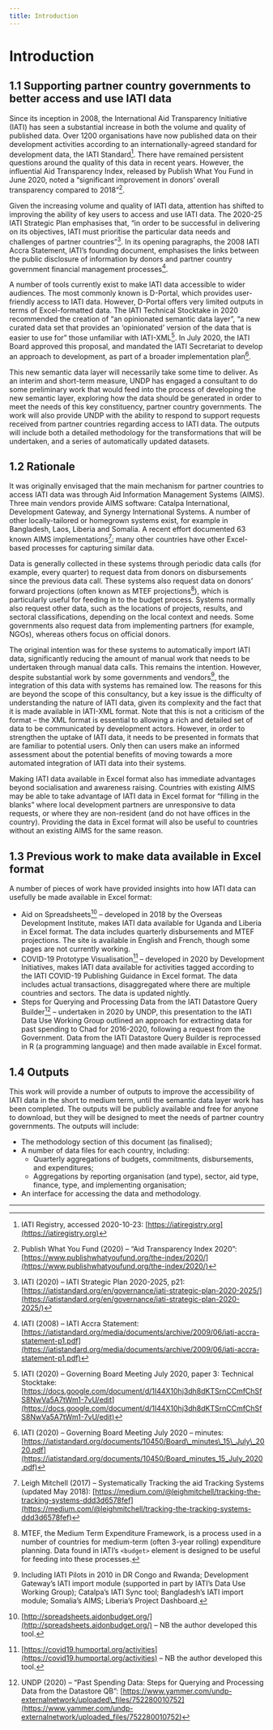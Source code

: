 ```yaml
---
title: Introduction
---
```


# Introduction

1.1 Supporting partner country governments to better access and use IATI data
-----------------------------------------------------------------------------

Since its inception in 2008, the International Aid Transparency Initiative (IATI) has seen a substantial increase in both the volume and quality of published data. Over 1200 organisations have now published data on their development activities according to an internationally-agreed standard for development data, the IATI Standard[^1]. There have remained persistent questions around the quality of this data in recent years. However, the influential Aid Transparency Index, released by Publish What You Fund in June 2020, noted a “significant improvement in donors’ overall transparency compared to 2018”[^2].

Given the increasing volume and quality of IATI data, attention has shifted to improving the ability of key users to access and use IATI data. The 2020-25 IATI Strategic Plan emphasises that, “in order to be successful in delivering on its objectives, IATI must prioritise the particular data needs and challenges of partner countries”[^3]. In its opening paragraphs, the 2008 IATI Accra Statement, IATI’s founding document, emphasises the links between the public disclosure of information by donors and partner country government financial management processes[^4].

A number of tools currently exist to make IATI data accessible to wider audiences. The most commonly known is D-Portal, which provides user-friendly access to IATI data. However, D-Portal offers very limited outputs in terms of Excel-formatted data. The IATI Technical Stocktake in 2020 recommended the creation of “an opinionated semantic data layer”, “a new curated data set that provides an ‘opinionated’ version of the data that is easier to use for” those unfamiliar with IATI-XML[^5]. In July 2020, the IATI Board approved this proposal, and mandated the IATI Secretariat to develop an approach to development, as part of a broader implementation plan[^6].

This new semantic data layer will necessarily take some time to deliver. As an interim and short-term measure, UNDP has engaged a consultant to do some preliminary work that would feed into the process of developing the new semantic layer, exploring how the data should be generated in order to meet the needs of this key constituency, partner country governments. The work will also provide UNDP with the ability to respond to support requests received from partner countries regarding access to IATI data. The outputs will include both a detailed methodology for the transformations that will be undertaken, and a series of automatically updated datasets.

1.2 Rationale
-------------

It was originally envisaged that the main mechanism for partner countries to access IATI data was through Aid Information Management Systems (AIMS). Three main vendors provide AIMS software: Catalpa International, Development Gateway, and Synergy International Systems. A number of other locally-tailored or homegrown systems exist, for example in Bangladesh, Laos, Liberia and Somalia. A recent effort documented 63 known AIMS implementations[^7]; many other countries have other Excel-based processes for capturing similar data.

Data is generally collected in these systems through periodic data calls (for example, every quarter) to request data from donors on disbursements since the previous data call. These systems also request data on donors’ forward projections (often known as MTEF projections[^8]), which is particularly useful for feeding in to the budget process. Systems normally also request other data, such as the locations of projects, results, and sectoral classifications, depending on the local context and needs. Some governments also request data from implementing partners (for example, NGOs), whereas others focus on official donors.

The original intention was for these systems to automatically import IATI data, significantly reducing the amount of manual work that needs to be undertaken through manual data calls. This remains the intention. However, despite substantial work by some governments and vendors[^9], the integration of this data with systems has remained low. The reasons for this are beyond the scope of this consultancy, but a key issue is the difficulty of understanding the nature of IATI data, given its complexity and the fact that it is made available in IATI-XML format. Note that this is not a criticism of the format – the XML format is essential to allowing a rich and detailed set of data to be communicated by development actors. However, in order to strengthen the uptake of IATI data, it needs to be presented in formats that are familiar to potential users. Only then can users make an informed assessment about the potential benefits of moving towards a more automated integration of IATI data into their systems.

Making IATI data available in Excel format also has immediate advantages beyond socialisation and awareness raising. Countries with existing AIMS may be able to take advantage of IATI data in Excel format for “filling in the blanks” where local development partners are unresponsive to data requests, or where they are non-resident (and do not have offices in the country). Providing the data in Excel format will also be useful to countries without an existing AIMS for the same reason.

1.3 Previous work to make data available in Excel format
--------------------------------------------------------

A number of pieces of work have provided insights into how IATI data can usefully be made available in Excel format:


* Aid on Spreadsheets[^10] – developed in 2018 by the Overseas Development Institute, makes IATI data available for Uganda and Liberia in Excel format. The data includes quarterly disbursements and MTEF projections. The site is available in English and French, though some pages are not currently working.
* COVID-19 Prototype Visualisation[^11] – developed in 2020 by Development Initiatives, makes IATI data available for activities tagged according to the IATI COVID-19 Publishing Guidance in Excel format. The data includes actual transactions, disaggregated where there are multiple countries and sectors. The data is updated nightly.
* Steps for Querying and Processing Data from the IATI Datastore Query Builder[^12] – undertaken in 2020 by UNDP, this presentation to the IATI Data Use Working Group outlined an approach for extracting data for past spending to Chad for 2016-2020, following a request from the Government. Data from the IATI Datastore Query Builder is reprocessed in R (a programming language) and then made available in Excel format.

1.4 Outputs
-----------

This work will provide a number of outputs to improve the accessibility of IATI data in the short to medium term, until the semantic data layer work has been completed. The outputs will be publicly available and free for anyone to download, but they will be designed to meet the needs of partner country governments. The outputs will include:


* The methodology section of this document (as finalised);
* A number of data files for each country, including:
  * Quarterly aggregations of budgets, commitments, disbursements, and expenditures;
  * Aggregations by reporting organisation (and type), sector, aid type, finance, type, and implementing organisation;
* An interface for accessing the data and methodology.

---------

[^1]: IATI Registry, accessed 2020-10-23: [https://iatiregistry.org](https://iatiregistry.org)

[^2]: Publish What You Fund (2020) – “Aid Transparency Index 2020”: [https://www.publishwhatyoufund.org/the-index/2020/](https://www.publishwhatyoufund.org/the-index/2020/)

[^3]: IATI (2020) – IATI Strategic Plan 2020-2025, p21:
[https://iatistandard.org/en/governance/iati-strategic-plan-2020-2025/](https://iatistandard.org/en/governance/iati-strategic-plan-2020-2025/)

[^4]: IATI (2008) – IATI Accra Statement:
[https://iatistandard.org/media/documents/archive/2009/06/iati-accra-statement-p1.pdf](https://iatistandard.org/media/documents/archive/2009/06/iati-accra-statement-p1.pdf)

[^5]: IATI (2020) – Governing Board Meeting July 2020, paper 3: Technical Stocktake:
[https://docs.google.com/document/d/1I44X10hj3dh8dKTSrnCCmfChSfS8NwVa5A7tWm1-7vU/edit](https://docs.google.com/document/d/1I44X10hj3dh8dKTSrnCCmfChSfS8NwVa5A7tWm1-7vU/edit)

[^6]: IATI (2020) – Governing Board Meeting July 2020 – minutes:
[https://iatistandard.org/documents/10450/Board\_minutes\_15\_July\_2020.pdf](https://iatistandard.org/documents/10450/Board_minutes_15_July_2020.pdf)

[^7]: Leigh Mitchell (2017) – Systematically Tracking the aid Tracking Systems (updated May 2018):
[https://medium.com/@leighmitchell/tracking-the-tracking-systems-ddd3d6578fef](https://medium.com/@leighmitchell/tracking-the-tracking-systems-ddd3d6578fef)

[^8]: MTEF, the Medium Term Expenditure Framework, is a process used in a number of countries for medium-term (often 3-year rolling) expenditure planning. Data found in IATI’s `<budget>` element is designed to be useful for feeding into these processes.

[^9]: Including IATI Pilots in 2010 in DR Congo and Rwanda; Development Gateway’s IATI import module (supported in part by IATI’s Data Use Working Group); Catalpa’s IATI Sync tool; Bangladesh’s IATI import module; Somalia’s AIMS; Liberia’s Project Dashboard.

[^10]: [http://spreadsheets.aidonbudget.org/](http://spreadsheets.aidonbudget.org/) – NB the author developed this tool.

[^11]: [https://covid19.humportal.org/activities](https://covid19.humportal.org/activities) – NB the author developed this tool.

[^12]: UNDP (2020) – “Past Spending Data: Steps for Querying and Processing Data from the Datastore QB”:
[https://www.yammer.com/undp-externalnetwork/uploaded\_files/752280010752](https://www.yammer.com/undp-externalnetwork/uploaded_files/752280010752)